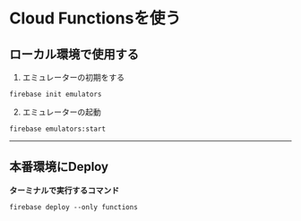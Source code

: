 # Cloud Functionsを使う

## ローカル環境で使用する

1. エミュレーターの初期をする
```
firebase init emulators
```

2. エミュレーターの起動
```
firebase emulators:start
```

-------
## 本番環境にDeploy

**ターミナルで実行するコマンド**
```
firebase deploy --only functions
```
